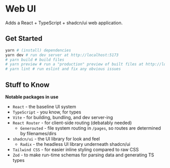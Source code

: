 # Web UI

Adds a React + TypeScript + shadcn/ui web application.

## Get Started
```bash
yarn # (install) dependencies
yarn dev # run dev server at http://localhost:5173
# yarn build # build files
# yarn preview # run a "production" preview of built files at http://localhost:4173
# yarn lint # run eslint and fix any obvious issues
```

## Stuff to Know

**Notable packages in use**

- `React` - the baseline UI system
- `TypeScript` - you know, for types
- `Vite` - for building, bundling, and dev server-ing
- `React Router` - for client-side routing (debatably needed)
    - `Generouted` - file system routing in `/pages`, so routes are determined by filenames/dirs
- `shadcn/ui` - the UI library for look and feel
    - `Radix` - the headless UI library underneath shadcn/ui
- `Tailwind CSS` - for easier inline styling compared to raw CSS
- `Zod` - to make run-time schemas for parsing data and generating TS types
